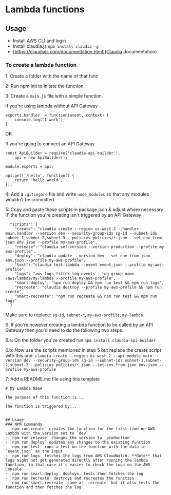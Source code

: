 # Lambda functions

## Usage
- Install AWS CLI and login
- Install claudia.js `npm install claudia -g`
- [https://claudiajs.com/documentation.html](Claudia documentation)

### To create a lambda function
1: Create a folder with the name of that func

2: Run npm init to initate the function

3: Create a `main.js` file with a simple function

If you're using lambda without API Gateway
```
exports.handler  = function(event, context) {
    console.log("I work");
}
```

OR

If you're going to connect an API Gateway
```
const ApiBuilder = require('claudia-api-builder'),
    api = new ApiBuilder();

module.exports = api;

api.get('/hello', function() {
    return 'hello world';
});
```

4: Add a `.gitingore` file and write `node_modules` so that any modules wouldn't be committed

5: Copy and paste these scripts in package.json & adjust where necessary IF the function you're creating isn't triggered by an API Gateway
```
  "scripts": {
    "create": "claudia create --region us-west-2 --handler main.handler --version dev --security-group-ids sg-id --subnet-ids subnet-1,subnet-2,subnet-3 --policies policies/*.json --set-env-from-json env.json --profile my-aws-profile",
    "release": "claudia set-version --version production --profile my-aws-profile",
    "deploy": "claudia update --version dev --set-env-from-json env.json --profile my-aws-profile",
    "test": "claudia test-lambda --event event.json --profile my-aws-profile",
    "logs": "aws logs filter-log-events --log-group-name /aws/lambda/my-lambda --profile my-aws-profile",
    "smart-deploy": "npm run deploy && npm run test && npm run logs",
    "recreate": "claudia destroy --profile my-aws-profile && npm run create",
    "smart-recreate": "npm run recreate && npm run test && npm run logs"
  }
```

Make sure to replace: `sg-id`, `subnet-*`, `my-aws-profile`, `my-lambda`

6: If you're however creating a lambda function to be called by an API Gateway then you'd need to do the following two steps:

6.a: On the folder you've created run `npm install claudia-api-builder`

6.b: Now use the scripts mentioned in step 5 but replace the create script with this one: `claudia create --region us-west-2 --api-module main --version dev --security-group-ids sg-id --subnet-ids subnet-1,subnet-2,subnet-3 --policies policies/*.json --set-env-from-json env.json --profile my-aws-profile`

7: Add a README.md file using this template
```
# My Lambda Name

The purpose of this function is...

The function is triggered by...


## Usage:
### NPM Commands
- `npm run create` creates the function for the first time on AWS Lambda with the version set to `dev`
- `npm run release` changes the version to `production`
- `npm run deploy` updates any changes to the existing function
- `npm run test` runs a test on the function with the data in `event.json` as the input
- `npm run logs` fetches the logs from AWS CloudWatch. **Note** that logs might not get generated directly after running the lambda function, in that case it's easier to check the logs on the AWS Console
- `npm run smart-deploy` deploys, tests then fetches the log
- `npm run recreate` destroys and recreates the function
- `npm run smart-recreate` same as `recreate` but it also tests the function and then fetches the log
```

